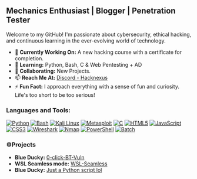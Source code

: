  ## Mechanics Enthusiast | Blogger | Penetration Tester 

Welcome to my GitHub! I'm passionate about cybersecurity, ethical hacking, and continuous learning in the ever-evolving world of technology.

- 🔭 **Currently Working On:** A new hacking course with a certificate for completion.
- 🌱 **Learning:** Python, Bash, C & Web Pentesting + AD
- 👯 **Collaborating:** New Projects.
- 📫 **Reach Me At:** [Discord - Hacknexus](https://discord.gg/hacknexus)
- ⚡ **Fun Fact:** I approach everything with a sense of fun and curiosity. Life's too short to be too serious!

### Languages and Tools:

[![Python][python-shield]][python-url]
[![Bash][bash-shield]][bash-url]
[![Kali Linux][kali-linux-shield]][kali-linux-url]
[![Metasploit][metasploit-shield]][metasploit-url]
[![C][c-shield]][c-url]
[![HTML5][html5-shield]][html5-url]
[![JavaScript][javascript-shield]][javascript-url]
[![CSS3][css3-shield]][css3-url]
[![Wireshark][wireshark-shield]][wireshark-url]
[![Nmap][nmap-shield]][nmap-url]
[![PowerShell][powershell-shield]][powershell-url]
[![Batch][batch-shield]][batch-url]

<!-- Shields Links -->
[python-shield]: https://img.shields.io/badge/Python-3776AB?style=for-the-badge&logo=python&logoColor=white
[python-url]: https://python.org
[bash-shield]: https://img.shields.io/badge/Bash-4EAA25?style=for-the-badge&logo=gnu-bash&logoColor=white
[bash-url]: https://www.gnu.org/software/bash/
[kali-linux-shield]: https://img.shields.io/badge/Kali_Linux-557C94?style=for-the-badge&logo=kali-linux&logoColor=white
[kali-linux-url]: https://www.kali.org/
[metasploit-shield]: https://img.shields.io/badge/Metasploit-FF1111?style=for-the-badge&logo=metasploit&logoColor=white
[metasploit-url]: https://www.metasploit.com/
[c-shield]: https://img.shields.io/badge/C-A8B9CC?style=for-the-badge&logo=c&logoColor=white
[c-url]: https://en.wikipedia.org/wiki/C_(programming_language)
[html5-shield]: https://img.shields.io/badge/HTML5-E34F26?style=for-the-badge&logo=html5&logoColor=white
[html5-url]: https://html.spec.whatwg.org/
[javascript-shield]: https://img.shields.io/badge/JavaScript-F7DF1E?style=for-the-badge&logo=javascript&logoColor=black
[javascript-url]: https://developer.mozilla.org/en-US/docs/Web/JavaScript
[css3-shield]: https://img.shields.io/badge/CSS3-1572B6?style=for-the-badge&logo=css3&logoColor=white
[css3-url]: https://www.w3.org/Style/CSS/Overview.en.html
[wireshark-shield]: https://img.shields.io/badge/Wireshark-1679A7?style=for-the-badge&logo=wireshark&logoColor=white
[wireshark-url]: https://www.wireshark.org/
[nmap-shield]: https://img.shields.io/badge/Nmap-0E83CD?style=for-the-badge&logo=nmap&logoColor=white
[nmap-url]: https://nmap.org/
[powershell-shield]: https://img.shields.io/badge/PowerShell-5391FE?style=for-the-badge&logo=powershell&logoColor=white
[powershell-url]: https://docs.microsoft.com/en-us/powershell/
[batch-shield]: https://img.shields.io/badge/Batch-4D4D4D?style=for-the-badge&logo=windows&logoColor=white
[batch-url]: https://en.wikipedia.org/wiki/Batch_file

### ⚙️Projects

- **Blue Ducky:** [0-click-BT-Vuln](https://github.com/pentestfunctions/BlueDucky)
- **WSL Seamless mode:** [WSL-Seamless](https://github.com/pentestfunctions/WSL-Seamless)
- **Blue Ducky:** [Just a Python script lol](https://github.com/pentestfunctions/BlueDucky)


